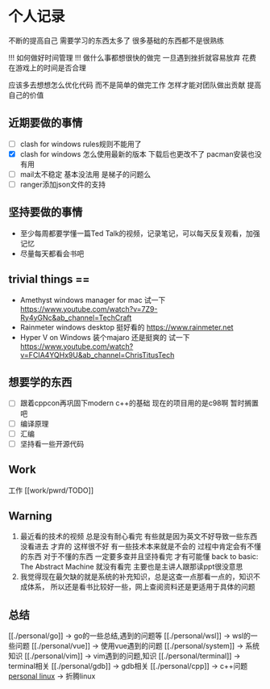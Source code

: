 # 个人记录
不断的提高自己
需要学习的东西太多了 
很多基础的东西都不是很熟练

!!! 如何做好时间管理 !!!
做什么事都想很快的做完 一旦遇到挫折就容易放弃
花费在游戏上的时间是否合理

应该多去想想怎么优化代码 而不是简单的做完工作
怎样才能对团队做出贡献 提高自己的价值

## 近期要做的事情
- [ ] clash for windows rules规则不能用了
- [X] clash for windows 怎么使用最新的版本 下载后也更改不了 pacman安装也没有用
- [ ] mail太不稳定 基本没法用 是梯子的问题么
- [ ] ranger添加json文件的支持

## 坚持要做的事情
- 至少每周都要学懂一篇Ted Talk的视频，记录笔记，可以每天反复观看，加强记忆
- 尽量每天都看会书吧

## trivial things ==
- Amethyst  windows manager for mac 试一下 https://www.youtube.com/watch?v=7Z9-Ry4yGNc&ab_channel=TechCraft
- Rainmeter windows desktop 挺好看的 https://www.rainmeter.net
- Hyper V on Windows 装个majaro 还是挺爽的 试一下 https://www.youtube.com/watch?v=FCIA4YQHx9U&ab_channel=ChrisTitusTech
 
## 想要学的东西
* [ ] 跟着cppcon再巩固下modern c++的基础 现在的项目用的是c98啊 暂时搁置吧
* [ ] 编译原理
* [ ] 汇编
* [ ] 坚持看一些开源代码

## Work
工作 [[work/pwrd/TODO]]

## Warning
1. 最近看的技术的视频 总是没有耐心看完 有些就是因为英文不好导致一些东西没看进去 才弃的 这样很不好
有一些技术本来就是不会的 过程中肯定会有不懂的东西 对于不懂的东西 一定要多查并且坚持看完 才有可能懂
back to basic: The Abstract Machine 就没有看完 主要也是主讲人跟那读ppt很没意思
2. 我觉得现在最欠缺的就是系统的补充知识，总是这查一点那看一点的，知识不成体系，
所以还是看书比较好一些，网上查阅资料还是更适用于具体的问题

## 总结
[[./personal/go]] -> go的一些总结,遇到的问题等
[[./personal/wsl]] -> wsl的一些问题
[[./personal/vue]] -> 使用vue遇到的问题
[[./personal/system]] -> 系统知识
[[./personal/vim]] -> vim遇到的问题,知识
[[./personal/terminal]] -> terminal相关
[[./personal/gdb]] -> gdb相关
[[./personal/cpp]] -> c++问题
[personal linux](./personal/linux) -> 折腾linux
